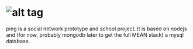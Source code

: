 ![alt tag](https://raw.github.com/mkocs/ping/master/public/ping_github.png)
====

ping is a social network prototype and school project. it is based on nodejs and (for now, probably mongodb later to get the full MEAN stack) a mysql database.
